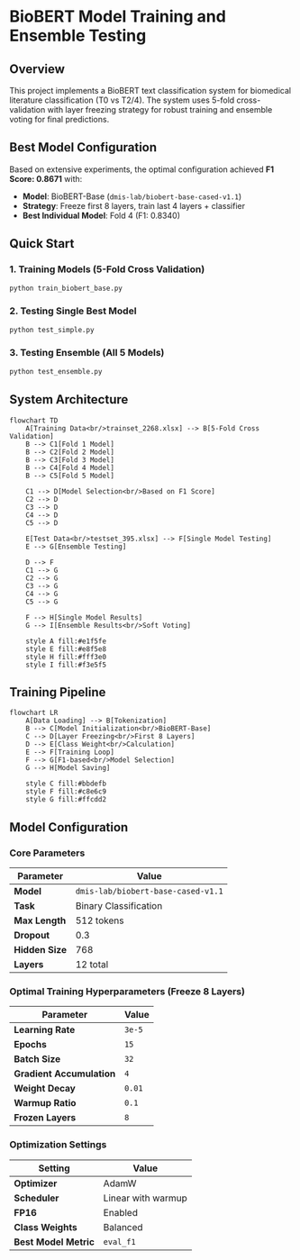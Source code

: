 # BioBERT Model Training and Ensemble Testing

## Overview
This project implements a BioBERT text classification system for biomedical literature classification (T0 vs T2/4). The system uses 5-fold cross-validation with layer freezing strategy for robust training and ensemble voting for final predictions.

## Best Model Configuration
Based on extensive experiments, the optimal configuration achieved **F1 Score: 0.8671** with:
- **Model**: BioBERT-Base (`dmis-lab/biobert-base-cased-v1.1`)
- **Strategy**: Freeze first 8 layers, train last 4 layers + classifier
- **Best Individual Model**: Fold 4 (F1: 0.8340)

## Quick Start

### 1. Training Models (5-Fold Cross Validation)
```bash
python train_biobert_base.py
```

### 2. Testing Single Best Model
```bash
python test_simple.py
```

### 3. Testing Ensemble (All 5 Models)
```bash
python test_ensemble.py
```

## System Architecture

```mermaid
flowchart TD
    A[Training Data<br/>trainset_2268.xlsx] --> B[5-Fold Cross Validation]
    B --> C1[Fold 1 Model]
    B --> C2[Fold 2 Model] 
    B --> C3[Fold 3 Model]
    B --> C4[Fold 4 Model]
    B --> C5[Fold 5 Model]
    
    C1 --> D[Model Selection<br/>Based on F1 Score]
    C2 --> D
    C3 --> D
    C4 --> D
    C5 --> D
    
    E[Test Data<br/>testset_395.xlsx] --> F[Single Model Testing]
    E --> G[Ensemble Testing]
    
    D --> F
    C1 --> G
    C2 --> G
    C3 --> G
    C4 --> G
    C5 --> G
    
    F --> H[Single Model Results]
    G --> I[Ensemble Results<br/>Soft Voting]
    
    style A fill:#e1f5fe
    style E fill:#e8f5e8
    style H fill:#fff3e0
    style I fill:#f3e5f5
```

## Training Pipeline

```mermaid
flowchart LR
    A[Data Loading] --> B[Tokenization]
    B --> C[Model Initialization<br/>BioBERT-Base]
    C --> D[Layer Freezing<br/>First 8 Layers]
    D --> E[Class Weight<br/>Calculation]
    E --> F[Training Loop]
    F --> G[F1-based<br/>Model Selection]
    G --> H[Model Saving]
    
    style C fill:#bbdefb
    style F fill:#c8e6c9
    style G fill:#ffcdd2
```

## Model Configuration

### Core Parameters
| Parameter | Value |
|-----------|-------|
| **Model** | `dmis-lab/biobert-base-cased-v1.1` |
| **Task** | Binary Classification |
| **Max Length** | 512 tokens |
| **Dropout** | 0.3 |
| **Hidden Size** | 768 |
| **Layers** | 12 total |

### Optimal Training Hyperparameters (Freeze 8 Layers)
| Parameter | Value |
|-----------|-------|
| **Learning Rate** | `3e-5` |
| **Epochs** | `15` |
| **Batch Size** | `32` |
| **Gradient Accumulation** | `4` |
| **Weight Decay** | `0.01` |
| **Warmup Ratio** | `0.1` |
| **Frozen Layers** | `8` |

### Optimization Settings
| Setting | Value |
|---------|-------|
| **Optimizer** | AdamW |
| **Scheduler** | Linear with warmup |
| **FP16** | Enabled |
| **Class Weights** | Balanced |
| **Best Model Metric** | `eval_f1` |

